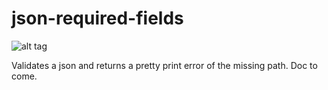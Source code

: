 # json-required-fields

![alt tag](https://travis-ci.org/MayasHaddad/json-required-fields.svg?branch=master)

Validates a json and returns a pretty print error of the missing path.
Doc to come.
